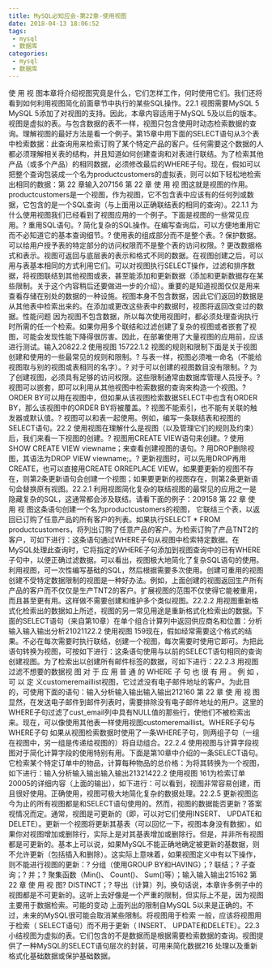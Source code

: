 ```yaml
---
title: MySQL必知应会-第22章-使用视图
date: 2018-04-13 18:06:52
tags:
 - mysql
 - 数据库
categories:
 - mysql
 - 数据库
---
```


使 用 视 图本章将介绍视图究竟是什么，它们怎样工作，何时使用它们。我们还将看到如何利用视图简化前面章节中执行的某些SQL操作。22.1 视图需要MySQL 5 MySQL 5添加了对视图的支持。因此，本章内容适用于MySQL 5及以后的版本。视图是虚拟的表。与包含数据的表不一样，视图只包含使用时动态检索数据的查询。理解视图的最好方法是看一个例子。第15章中用下面的SELECT语句从3个表中检索数据：此查询用来检索订购了某个特定产品的客户。任何需要这个数据的人都必须理解相关表的结构，并且知道如何创建查询和对表进行联结。为了检索其他产品（或多个产品）的相同数据，必须修改最后的WHERE子句。现在，假如可以把整个查询包装成一个名为productcustomers的虚拟表，则可以如下轻松地检索出相同的数据：第 22 章输入207156 第 22 章 使 用 视 图这就是视图的作用。 productcustomers是一个视图，作为视图，它不包含表中应该有的任何列或数据，它包含的是一个SQL查询（与上面用以正确联结表的相同的查询）。22.1.1 为什么使用视图我们已经看到了视图应用的一个例子。下面是视图的一些常见应用。? 重用SQL语句。? 简化复杂的SQL操作。在编写查询后，可以方便地重用它而不必知道它的基本查询细节。? 使用表的组成部分而不是整个表。? 保护数据。可以给用户授予表的特定部分的访问权限而不是整个表的访问权限。? 更改数据格式和表示。视图可返回与底层表的表示和格式不同的数据。在视图创建之后，可以用与表基本相同的方式利用它们。可以对视图执行SELECT操作，过滤和排序数据，将视图联结到其他视图或表，甚至能添加和更新数据（添加和更新数据存在某些限制。关于这个内容稍后还要做进一步的介绍）。重要的是知道视图仅仅是用来查看存储在别处的数据的一种设施。视图本身不包含数据，因此它们返回的数据是从其他表中检索出来的。在添加或更改这些表中的数据时，视图将返回改变过的数据。性能问题 因为视图不包含数据，所以每次使用视图时，都必须处理查询执行时所需的任一个检索。如果你用多个联结和过滤创建了复杂的视图或者嵌套了视图，可能会发现性能下降得很厉害。因此，在部署使用了大量视图的应用前，应该进行测试。输入20822.2 使用视图 15722.1.2 视图的规则和限制下面是关于视图创建和使用的一些最常见的规则和限制。? 与表一样，视图必须唯一命名（不能给视图取与别的视图或表相同的名字）。? 对于可以创建的视图数目没有限制。? 为了创建视图，必须具有足够的访问权限。这些限制通常由数据库管理人员授予。? 视图可以嵌套，即可以利用从其他视图中检索数据的查询来构造一个视图。? ORDER BY可以用在视图中，但如果从该视图检索数据SELECT中也含有ORDER BY，那么该视图中的ORDER BY将被覆盖。? 视图不能索引，也不能有关联的触发器或默认值。? 视图可以和表一起使用。例如，编写一条联结表和视图的SELECT语句。22.2 使用视图在理解什么是视图（以及管理它们的规则及约束）后，我们来看一下视图的创建。? 视图用CREATE VIEW语句来创建。? 使用SHOW CREATE VIEW viewname；来查看创建视图的语句。? 用DROP删除视图，其语法为DROP VIEW viewname;。? 更新视图时，可以先用DROP再用CREATE，也可以直接用CREATE ORREPLACE VIEW。如果要更新的视图不存在，则第2条更新语句会创建一个视图；如果要更新的视图存在，则第2条更新语句会替换原有视图。22.2.1 利用视图简化复杂的联结视图的最常见的应用之一是隐藏复杂的SQL，这通常都会涉及联结。请看下面的例子：209158 第 22 章 使 用 视 图这条语句创建一个名为productcustomers的视图， 它联结三个表，以返回已订购了任意产品的所有客户的列表。如果执行SELECT * FROM productcustomers，将列出订购了任意产品的客户。为检索订购了产品TNT2的客户，可如下进行：这条语句通过WHERE子句从视图中检索特定数据。在MySQL处理此查询时，它将指定的WHERE子句添加到视图查询中的已有WHERE子句中，以便正确过滤数据。可以看出，视图极大地简化了复杂SQL语句的使用。利用视图，可一次性编写基础的SQL，然后根据需要多次使用。创建可重用的视图 创建不受特定数据限制的视图是一种好办法。例如，上面创建的视图返回生产所有产品的客户而不仅仅是生产TNT2的客户。扩展视图的范围不仅使得它能被重用，而且甚至更有用。这样做不需要创建和维护多个类似视图。22.2.2 用视图重新格式化检索出的数据如上所述，视图的另一常见用途是重新格式化检索出的数据。下面的SELECT语句（来自第10章）在单个组合计算列中返回供应商名和位置：分析输入输入输出分析21021122.2 使用视图 159现在，假如经常需要这个格式的结果。不必在每次需要时执行联结，创建一个视图，每次需要时使用它即可。为把此语句转换为视图，可按如下进行：这条语句使用与以前的SELECT语句相同的查询创建视图。为了检索出以创建所有邮件标签的数据，可如下进行：22.2.3 用视图过滤不想要的数据视 图 对 于 应 用 普 通 的 WHERE 子 句 也 很 有 用 。 例 如 ， 可 以 定 义customeremaillist视图，它过滤没有电子邮件地址的客户。为此目的，可使用下面的语句：输入分析输入输出输入输出212160 第 22 章 使 用 视 图显然，在发送电子邮件到邮件列表时，需要排除没有电子邮件地址的用户。这里的WHERE子句过滤了cust_email列中具有NULL值的那些行，使他们不被检索出来。现在，可以像使用其他表一样使用视图customeremaillist。WHERE子句与WHERE子句 如果从视图检索数据时使用了一条WHERE子句，则两组子句（一组在视图中，另一组是传递给视图的）将自动组合。22.2.4 使用视图与计算字段视图对于简化计算字段的使用特别有用。下面是第10章中介绍的一条SELECT语句。它检索某个特定订单中的物品，计算每种物品的总价格：为将其转换为一个视图，如下进行：输入分析输入输出输入输出21321422.2 使用视图 161为检索订单20005的详细内容（上面的输出），如下进行：可以看到，视图非常容易创建，而且很好使用。正确使用，视图可极大地简化复杂的数据处理。22.2.5 更新视图迄今为止的所有视图都是和SELECT语句使用的。然而，视图的数据能否更新？答案视情况而定。通常，视图是可更新的（即，可以对它们使用INSERT、 UPDATE和DELETE）。更新一个视图将更新其基表（可以回忆一下，视图本身没有数据）。如果你对视图增加或删除行，实际上是对其基表增加或删除行。但是，并非所有视图都是可更新的。基本上可以说，如果MySQL不能正确地确定被更新的基数据，则不允许更新（包括插入和删除）。这实际上意味着，如果视图定义中有以下操作，则不能进行视图的更新：? 分组（使用GROUP BY和HAVING）；? 联结；? 子查询；? 并；? 聚集函数（Min()、 Count()、 Sum()等）；输入输入输出215162 第 22 章 使 用 视 图? DISTINCT；? 导出（计算）列。换句话说，本章许多例子中的视图都是不可更新的。这听上去好像是一个严重的限制，但实际上不是，因为视图主要用于数据检索。可能的变动 上面列出的限制自MySQL 5以来是正确的。不过，未来的MySQL很可能会取消某些限制。将视图用于检索 一般，应该将视图用于检索（ SELECT语句）而不用于更新（ INSERT、 UPDATE和DELETE）。22.3 小结视图为虚拟的表。它们包含的不是数据而是根据需要检索数据的查询。视图提供了一种MySQL的SELECT语句层次的封装，可用来简化数据216 处理以及重新格式化基础数据或保护基础数据。